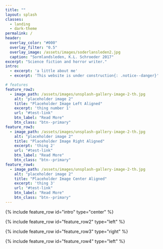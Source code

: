 ```yaml
---
title: ""
layout: splash
classes:
  - landing
  - dark-theme
permalink: /
header:
  overlay_color: "#000"
  overlay_filter: "0.5"
  overlay_image: /assets/images/soderlansleden2.jpg
  caption: "Sormlandsleden, K.L. Schroeder 2017"
excerpt: "Science fiction and horror writer."
intro: 
  - excerpt: 'a little about me'
  - excerpt: 'This website is under construction{: .notice--danger}'

# features
feature_row2:
  - image_path: /assets/images/unsplash-gallery-image-2-th.jpg
    alt: "placeholder image 2"
    title: "Placeholder Image Left Aligned"
    excerpt: 'thing number 1'
    url: "#test-link"
    btn_label: "Read More"
    btn_class: "btn--primary"
feature_row3:
  - image_path: /assets/images/unsplash-gallery-image-2-th.jpg
    alt: "placeholder image 2"
    title: "Placeholder Image Right Aligned"
    excerpt: 'thing 2'
    url: "#test-link"
    btn_label: "Read More"
    btn_class: "btn--primary"
feature_row4:
  - image_path: /assets/images/unsplash-gallery-image-2-th.jpg
    alt: "placeholder image 2"
    title: "Placeholder Image Center Aligned"
    excerpt: 'thing 3'
    url: "#test-link"
    btn_label: "Read More"
    btn_class: "btn--primary"
---
```


{% include feature_row id="intro" type="center" %}

{% include feature_row id="feature_row2" type="left" %}

{% include feature_row id="feature_row3" type="right" %}

{% include feature_row id="feature_row4" type="left" %}
